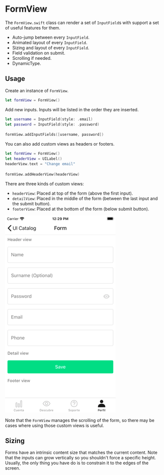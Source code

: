 # FormView

The `FormView.swift` class can render a set of `InputField`s with support a set of useful features for them.  

- Auto-jump between every `InputField`.
- Animated layout of every `InputField`.
- Sizing and layout of every `InputField`.
- Field validation on submit.
- Scrolling if needed.
- DynamicType.

## Usage

Create an instance of `FormView`.

```swift
let formView = FormView()
```

Add new inputs. Inputs will be listed in the order they are inserted.

```swift
let username = InputField(style: .email)
let password = InputField(style: .password)

formView.addInputFields([username, password])
```

You can also add custom views as headers or footers.

```swift
let formView = FormView()
let headerView = UILabel()
headerView.text = "Change email"

formView.addHeaderView(headerView)
```

There are three kinds of custom views:
- `headerView`: Placed at top of the form (above the first input).
- `detailView`: Placed in the middle of the form (between the last input and the submit button).
- `footerView`: Placed at the bottom of the form (below submit button).

![custom](./docs/images/form.png)

Note that the `FormView` manages the scrolling of the form, so there may be cases where using those custom views is useful. 

## Sizing

Forms have an intrinsic content size that matches the current content. Note that the inputs can grow vertically so you shouldn't force a specific height. Usually, the only thing you have do is to constrain it to the edges of the screen.
